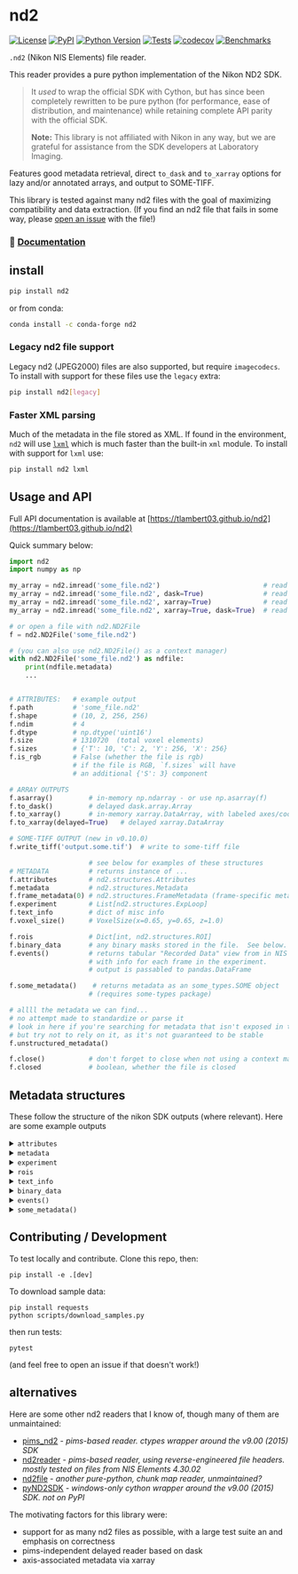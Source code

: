 # nd2

[![License](https://img.shields.io/pypi/l/nd2.svg?color=green)](https://github.com/tlambert03/nd2/raw/main/LICENSE)
[![PyPI](https://img.shields.io/pypi/v/nd2.svg?color=green)](https://pypi.org/project/nd2)
[![Python Version](https://img.shields.io/pypi/pyversions/nd2.svg?color=green)](https://python.org)
[![Tests](https://github.com/tlambert03/nd2/actions/workflows/ci.yml/badge.svg)](https://github.com/tlambert03/nd2/actions/workflows/ci.yml)
[![codecov](https://codecov.io/gh/tlambert03/nd2/branch/main/graph/badge.svg)](https://codecov.io/gh/tlambert03/nd2)
[![Benchmarks](https://img.shields.io/badge/⏱-codspeed-%23FF7B53)](https://codspeed.io/tlambert03/nd2)

`.nd2` (Nikon NIS Elements) file reader.

This reader provides a pure python implementation of the Nikon ND2 SDK.

> It _used_ to wrap the official SDK with Cython, but has since been completely
> rewritten to be pure python (for performance, ease of distribution, and
> maintenance) while retaining complete API parity with the official SDK.
>
> **Note:** This library is not affiliated with Nikon in any way, but we are
> grateful for assistance from the SDK developers at Laboratory Imaging.

Features good metadata retrieval, direct `to_dask` and `to_xarray` options
for lazy and/or annotated arrays, and output to SOME-TIFF.

This library is tested against many nd2 files with the goal of maximizing
compatibility and data extraction. (If you find an nd2 file that fails in some
way, please [open an issue](https://github.com/tlambert03/nd2/issues/new) with
the file!)

### :book: [Documentation](https://tlambert03.github.io/nd2)

## install

```sh
pip install nd2
```

or from conda:

```sh
conda install -c conda-forge nd2
```

### Legacy nd2 file support

Legacy nd2 (JPEG2000) files are also supported, but require `imagecodecs`. To
install with support for these files use the `legacy` extra:

```sh
pip install nd2[legacy]
```

### Faster XML parsing

Much of the metadata in the file stored as XML. If found in the environment,
`nd2` will use [`lxml`](https://pypi.org/project/lxml/) which is much faster
than the built-in `xml` module. To install with support for `lxml` use:

```sh
pip install nd2 lxml
```

## Usage and API

Full API documentation is available at
[https://tlambert03.github.io/nd2](https://tlambert03.github.io/nd2)

Quick summary below:

```python
import nd2
import numpy as np

my_array = nd2.imread('some_file.nd2')                          # read to numpy array
my_array = nd2.imread('some_file.nd2', dask=True)               # read to dask array
my_array = nd2.imread('some_file.nd2', xarray=True)             # read to xarray
my_array = nd2.imread('some_file.nd2', xarray=True, dask=True)  # read to dask-xarray

# or open a file with nd2.ND2File
f = nd2.ND2File('some_file.nd2')

# (you can also use nd2.ND2File() as a context manager)
with nd2.ND2File('some_file.nd2') as ndfile:
    print(ndfile.metadata)
    ...


# ATTRIBUTES:   # example output
f.path          # 'some_file.nd2'
f.shape         # (10, 2, 256, 256)
f.ndim          # 4
f.dtype         # np.dtype('uint16')
f.size          # 1310720  (total voxel elements)
f.sizes         # {'T': 10, 'C': 2, 'Y': 256, 'X': 256}
f.is_rgb        # False (whether the file is rgb)
                # if the file is RGB, `f.sizes` will have
                # an additional {'S': 3} component

# ARRAY OUTPUTS
f.asarray()         # in-memory np.ndarray - or use np.asarray(f)
f.to_dask()         # delayed dask.array.Array
f.to_xarray()       # in-memory xarray.DataArray, with labeled axes/coords
f.to_xarray(delayed=True)   # delayed xarray.DataArray

# SOME-TIFF OUTPUT (new in v0.10.0)
f.write_tiff('output.some.tif')  # write to some-tiff file

                    # see below for examples of these structures
# METADATA          # returns instance of ...
f.attributes        # nd2.structures.Attributes
f.metadata          # nd2.structures.Metadata
f.frame_metadata(0) # nd2.structures.FrameMetadata (frame-specific meta)
f.experiment        # List[nd2.structures.ExpLoop]
f.text_info         # dict of misc info
f.voxel_size()      # VoxelSize(x=0.65, y=0.65, z=1.0)

f.rois              # Dict[int, nd2.structures.ROI]
f.binary_data       # any binary masks stored in the file.  See below.
f.events()          # returns tabular "Recorded Data" view from in NIS Elements/Viewer
                    # with info for each frame in the experiment.
                    # output is passabled to pandas.DataFrame

f.some_metadata()    # returns metadata as an some_types.SOME object
                    # (requires some-types package)

# allll the metadata we can find...
# no attempt made to standardize or parse it
# look in here if you're searching for metadata that isn't exposed in the above
# but try not to rely on it, as it's not guaranteed to be stable
f.unstructured_metadata()

f.close()           # don't forget to close when not using a context manager!
f.closed            # boolean, whether the file is closed
```

## Metadata structures

These follow the structure of the nikon SDK outputs (where relevant).
Here are some example outputs

<details>

<summary><code>attributes</code></summary>

```python
Attributes(
    bitsPerComponentInMemory=16,
    bitsPerComponentSignificant=16,
    componentCount=2,
    heightPx=32,
    pixelDataType='unsigned',
    sequenceCount=60,
    widthBytes=128,
    widthPx=32,
    compressionLevel=None,
    compressionType=None,
    tileHeightPx=None,
    tileWidthPx=None,
    channelCount=2
)
```

</details>

<details>

<summary><code>metadata</code></summary>

_Note: the `metadata` for legacy (JPEG2000) files will be a plain unstructured dict._

```python
Metadata(
    contents=Contents(channelCount=2, frameCount=60),
    channels=[
        Channel(
            channel=ChannelMeta(
                name='Widefield Green',
                index=0,
                color=Color(r=91, g=255, b=0, a=1.0),
                emissionLambdaNm=535.0,
                excitationLambdaNm=None
            ),
            loops=LoopIndices(NETimeLoop=None, TimeLoop=0, XYPosLoop=1, ZStackLoop=2),
            microscope=Microscope(
                objectiveMagnification=10.0,
                objectiveName='Plan Fluor 10x Ph1 DLL',
                objectiveNumericalAperture=0.3,
                zoomMagnification=1.0,
                immersionRefractiveIndex=1.0,
                projectiveMagnification=None,
                pinholeDiameterUm=None,
                modalityFlags=['fluorescence']
            ),
            volume=Volume(
                axesCalibrated=[True, True, True],
                axesCalibration=[0.652452890023035, 0.652452890023035, 1.0],
                axesInterpretation=(
                    <AxisInterpretation.distance: 'distance'>,
                    <AxisInterpretation.distance: 'distance'>,
                    <AxisInterpretation.distance: 'distance'>
                ),
                bitsPerComponentInMemory=16,
                bitsPerComponentSignificant=16,
                cameraTransformationMatrix=[-0.9998932296054086, -0.014612644841559427, 0.014612644841559427, -0.9998932296054086],
                componentCount=1,
                componentDataType='unsigned',
                voxelCount=[32, 32, 5],
                componentMaxima=[0.0],
                componentMinima=[0.0],
                pixelToStageTransformationMatrix=None
            )
        ),
        Channel(
            channel=ChannelMeta(
                name='Widefield Red',
                index=1,
                color=Color(r=255, g=85, b=0, a=1.0),
                emissionLambdaNm=620.0,
                excitationLambdaNm=None
            ),
            loops=LoopIndices(NETimeLoop=None, TimeLoop=0, XYPosLoop=1, ZStackLoop=2),
            microscope=Microscope(
                objectiveMagnification=10.0,
                objectiveName='Plan Fluor 10x Ph1 DLL',
                objectiveNumericalAperture=0.3,
                zoomMagnification=1.0,
                immersionRefractiveIndex=1.0,
                projectiveMagnification=None,
                pinholeDiameterUm=None,
                modalityFlags=['fluorescence']
            ),
            volume=Volume(
                axesCalibrated=[True, True, True],
                axesCalibration=[0.652452890023035, 0.652452890023035, 1.0],
                axesInterpretation=(
                    <AxisInterpretation.distance: 'distance'>,
                    <AxisInterpretation.distance: 'distance'>,
                    <AxisInterpretation.distance: 'distance'>
                ),
                bitsPerComponentInMemory=16,
                bitsPerComponentSignificant=16,
                cameraTransformationMatrix=[-0.9998932296054086, -0.014612644841559427, 0.014612644841559427, -0.9998932296054086],
                componentCount=1,
                componentDataType='unsigned',
                voxelCount=[32, 32, 5],
                componentMaxima=[0.0],
                componentMinima=[0.0],
                pixelToStageTransformationMatrix=None
            )
        )
    ]
)
```

</details>

<details>

<summary><code>experiment</code></summary>

```python
[
    TimeLoop(
        count=3,
        nestingLevel=0,
        parameters=TimeLoopParams(
            startMs=0.0,
            periodMs=1.0,
            durationMs=0.0,
            periodDiff=PeriodDiff(avg=16278.339965820312, max=16411.849853515625, min=16144.830078125)
        ),
        type='TimeLoop'
    ),
    XYPosLoop(
        count=4,
        nestingLevel=1,
        parameters=XYPosLoopParams(
            isSettingZ=True,
            points=[
                Position(stagePositionUm=[26950.2, -1801.6000000000001, 498.46000000000004], pfsOffset=None, name=None),
                Position(stagePositionUm=[31452.2, -1801.6000000000001, 670.7], pfsOffset=None, name=None),
                Position(stagePositionUm=[35234.3, 2116.4, 664.08], pfsOffset=None, name=None),
                Position(stagePositionUm=[40642.9, -3585.1000000000004, 555.12], pfsOffset=None, name=None)
            ]
        ),
        type='XYPosLoop'
    ),
    ZStackLoop(count=5, nestingLevel=2, parameters=ZStackLoopParams(homeIndex=2, stepUm=1.0, bottomToTop=True, deviceName='Ti2 ZDrive'), type='ZStackLoop')
]
```

</details>

<details>

<summary><code>rois</code></summary>

TOIs found in the metadata are available at `ND2File.rois`, which is a
`dict` of `nd2.structures.ROI` objects, keyed by the ROI ID:

```python
{
    1: ROI(
        id=1,
        info=RoiInfo(
            shapeType=<RoiShapeType.Rectangle: 3>,
            interpType=<InterpType.StimulationROI: 4>,
            cookie=1,
            color=255,
            label='',
            stimulationGroup=0,
            scope=1,
            appData=0,
            multiFrame=False,
            locked=False,
            compCount=2,
            bpc=16,
            autodetected=False,
            gradientStimulation=False,
            gradientStimulationBitDepth=0,
            gradientStimulationLo=0.0,
            gradientStimulationHi=0.0
        ),
        guide='{87190352-9B32-46E4-8297-C46621C1E1EF}',
        animParams=[
            AnimParam(
                timeMs=0.0,
                enabled=1,
                centerX=-0.4228425369685782,
                centerY=-0.5194951478743071,
                centerZ=0.0,
                rotationZ=0.0,
                boxShape=BoxShape(
                    sizeX=0.21256931608133062,
                    sizeY=0.21441774491682075,
                    sizeZ=0.0
                ),
                extrudedShape=ExtrudedShape(sizeZ=0, basePoints=[])
            )
        ]
    ),
    ...
}
```

</details>

<details>

<summary><code>text_info</code></summary>

```python
{
    'capturing': 'Flash4.0, SN:101412\r\nSample 1:\r\n  Exposure: 100 ms\r\n  Binning: 1x1\r\n  Scan Mode: Fast\r\nSample 2:\r\n  Exposure: 100 ms\r\n  Binning: 1x1\r\n  Scan Mode: Fast',
    'date': '9/28/2021  9:41:27 AM',
    'description': 'Metadata:\r\nDimensions: T(3) x XY(4) x λ(2) x Z(5)\r\nCamera Name: Flash4.0, SN:101412\r\nNumerical Aperture: 0.3\r\nRefractive Index: 1\r\nNumber of Picture Planes: 2\r\nPlane #1:\r\n Name: Widefield Green\r\n Component Count: 1\r\n Modality: Widefield Fluorescence\r\n Camera Settings:   Exposure: 100 ms\r\n  Binning: 1x1\r\n  Scan Mode: Fast\r\n Microscope Settings:   Nikon Ti2, FilterChanger(Turret-Lo): 3 (FITC)\r\n  Nikon Ti2, Shutter(FL-Lo): Open\r\n  Nikon Ti2, Shutter(DIA LED): Closed\r\n  Nikon Ti2, Illuminator(DIA): Off\r\n  Nikon Ti2, Illuminator(DIA) Iris intensity: 3.0\r\n  Analyzer Slider: Extracted\r\n  Analyzer Cube: Extracted\r\n  Condenser: 1 (Shutter)\r\n  PFS, state: On\r\n  PFS, offset: 7959\r\n  PFS, mirror: Inserted\r\n  PFS, Dish Type: Glass\r\n  Zoom: 1.00x\r\n  Sola, Shutter(Sola): Active\r\n  Sola, Illuminator(Sola) Voltage: 100.0\r\nPlane #2:\r\n Name: Widefield Red\r\n Component Count: 1\r\n Modality: Widefield Fluorescence\r\n Camera Settings:   Exposure: 100 ms\r\n  Binning: 1x1\r\n  Scan Mode: Fast\r\n Microscope Settings:   Nikon Ti2, FilterChanger(Turret-Lo): 4 (TRITC)\r\n  Nikon Ti2, Shutter(FL-Lo): Open\r\n  Nikon Ti2, Shutter(DIA LED): Closed\r\n  Nikon Ti2, Illuminator(DIA): Off\r\n  Nikon Ti2, Illuminator(DIA) Iris intensity: 1.5\r\n  Analyzer Slider: Extracted\r\n  Analyzer Cube: Extracted\r\n  Condenser: 1 (Shutter)\r\n  PFS, state: On\r\n  PFS, offset: 7959\r\n  PFS, mirror: Inserted\r\n  PFS, Dish Type: Glass\r\n  Zoom: 1.00x\r\n  Sola, Shutter(Sola): Active\r\n  Sola, Illuminator(Sola) Voltage: 100.0\r\nTime Loop: 3\r\n- Equidistant (Period 1 ms)\r\nZ Stack Loop: 5\r\n- Step: 1 µm\r\n- Device: Ti2 ZDrive',
    'optics': 'Plan Fluor 10x Ph1 DLL'
}
```

</details>

<details>

<summary><code>binary_data</code></summary>

This property returns an `nd2.BinaryLayers` object representing all of the
binary masks in the nd2 file.

A `nd2.BinaryLayers` object is a sequence of individual `nd2.BinaryLayer`
objects (one for each binary layer found in the file). Each `BinaryLayer` in
the sequence is a named tuple that has, among other things, a `name` attribute,
and a `data` attribute that is list of numpy arrays (one for each frame in the
experiment) or `None` if the binary layer had no data in that frame.

The most common use case will be to cast either the entire `BinaryLayers` object
or an individual `BinaryLayer` to a `numpy.ndarray`:

```python
>>> import nd2
>>> nd2file = nd2.ND2File('path/to/file.nd2')
>>> binary_layers = nd2file.binary_data

# The output array will have shape
# (n_binary_layers, *coord_shape, *frame_shape).
>>> np.asarray(binary_layers)
```

For example, if the data in the nd2 file has shape `(nT, nZ, nC, nY, nX)`, and
there are 4 binary layers, then the output of `np.asarray(nd2file.binary_data)` will
have shape `(4, nT, nZ, nY, nX)`. (Note that the `nC` dimension is not present
in the output array, and the binary layers are always in the first axis).

You can also cast an individual `BinaryLayer` to a numpy array:

```python
>>> binary_layer = binary_layers[0]
>>> np.asarray(binary_layer)
```

</details>

<details>

<summary><code>events()</code></summary>

This property returns the tabular data reported in the `Image Properties >
Recorded Data` tab of the NIS Viewer.

(There will be a column for each tag in the `CustomDataV2_0` section of
`custom_data` above, as well as any additional events found in the metadata)

The format of the return type data is controlled by the `orient` argument:

- `'records'` : list of dicts - `[{column -> value}, ...]` (default)
- `'dict'` : dict of dicts - `{column -> {index -> value}, ...}`
- `'list'` : dict of lists - `{column -> [value, ...]}`

Not every column header appears in every event, so when `orient` is either
`'dict'` or `'list'`, `float('nan')` will be inserted to maintain a consistent
length for each column.

```python

# with `orient='records'` (DEFAULT)
[
    {
        'Time [s]': 1.32686654,
        'Z-Series': -2.0,
        'Exposure Time [ms]': 100.0,
        'PFS Offset': 0,
        'PFS Status': 0,
        'X Coord [µm]': 31452.2,
        'Y Coord [µm]': -1801.6,
        'Z Coord [µm]': 552.74,
        'Ti2 ZDrive [µm]': 552.74
    },
    {
        'Time [s]': 1.69089657,
        'Z-Series': -1.0,
        'Exposure Time [ms]': 100.0,
        'PFS Offset': 0,
        'PFS Status': 0,
        'X Coord [µm]': 31452.2,
        'Y Coord [µm]': -1801.6,
        'Z Coord [µm]': 553.74,
        'Ti2 ZDrive [µm]': 553.74
    },
    {
        'Time [s]': 2.04194662,
        'Z-Series': 0.0,
        'Exposure Time [ms]': 100.0,
        'PFS Offset': 0,
        'PFS Status': 0,
        'X Coord [µm]': 31452.2,
        'Y Coord [µm]': -1801.6,
        'Z Coord [µm]': 554.74,
        'Ti2 ZDrive [µm]': 554.74
    },
    {
        'Time [s]': 2.38194662,
        'Z-Series': 1.0,
        'Exposure Time [ms]': 100.0,
        'PFS Offset': 0,
        'PFS Status': 0,
        'X Coord [µm]': 31452.2,
        'Y Coord [µm]': -1801.6,
        'Z Coord [µm]': 555.74,
        'Ti2 ZDrive [µm]': 555.74
    },
    {
        'Time [s]': 2.63795663,
        'Z-Series': 2.0,
        'Exposure Time [ms]': 100.0,
        'PFS Offset': 0,
        'PFS Status': 0,
        'X Coord [µm]': 31452.2,
        'Y Coord [µm]': -1801.6,
        'Z Coord [µm]': 556.74,
        'Ti2 ZDrive [µm]': 556.74
    }
]

# with `orient='list'`
{
    'Time [s]': array([1.32686654, 1.69089657, 2.04194662, 2.38194662, 2.63795663]),
    'Z-Series': array([-2., -1.,  0.,  1.,  2.]),
    'Exposure Time [ms]': array([100., 100., 100., 100., 100.]),
    'PFS Offset': array([0, 0, 0, 0, 0], dtype=int32),
    'PFS Status': array([0, 0, 0, 0, 0], dtype=int32),
    'X Coord [µm]': array([31452.2, 31452.2, 31452.2, 31452.2, 31452.2]),
    'Y Coord [µm]': array([-1801.6, -1801.6, -1801.6, -1801.6, -1801.6]),
    'Z Coord [µm]': array([552.74, 553.74, 554.74, 555.74, 556.74]),
    'Ti2 ZDrive [µm]': array([552.74, 553.74, 554.74, 555.74, 556.74])
}

# with `orient='dict'`
{
    'Time [s]': {0: 1.32686654, 1: 1.69089657, 2: 2.04194662, 3: 2.38194662, 4: 2.63795663},
    'Z-Series': {0: -2.0, 1: -1.0, 2: 0.0, 3: 1.0, 4: 2.0},
    'Exposure Time [ms]': {0: 100.0, 1: 100.0, 2: 100.0, 3: 100.0, 4: 100.0},
    'PFS Offset []': {0: 0, 1: 0, 2: 0, 3: 0, 4: 0},
    'PFS Status []': {0: 0, 1: 0, 2: 0, 3: 0, 4: 0},
    'X Coord [µm]': {0: 31452.2, 1: 31452.2, 2: 31452.2, 3: 31452.2, 4: 31452.2},
    'Y Coord [µm]': {0: -1801.6, 1: -1801.6, 2: -1801.6, 3: -1801.6, 4: -1801.6},
    'Z Coord [µm]': {0: 552.74, 1: 553.74, 2: 554.74, 3: 555.74, 4: 556.74},
    'Ti2 ZDrive [µm]': {0: 552.74, 1: 553.74, 2: 554.74, 3: 555.74, 4: 556.74}
}


```

You can pass the output of `events()` to `pandas.DataFrame`:

```python
In [1]: pd.DataFrame(nd2file.events())
Out[1]:
     Time [s]  Z-Series  Exposure Time [ms]  PFS Offset  PFS Status []  X Coord [µm]  Y Coord [µm]  Z Coord [µm]  Ti2 ZDrive [µm]
0    1.326867      -2.0               100.0              0              0       31452.2       -1801.6        552.74           552.74
1    1.690897      -1.0               100.0              0              0       31452.2       -1801.6        553.74           553.74
2    2.041947       0.0               100.0              0              0       31452.2       -1801.6        554.74           554.74
3    2.381947       1.0               100.0              0              0       31452.2       -1801.6        555.74           555.74
4    2.637957       2.0               100.0              0              0       31452.2       -1801.6        556.74           556.74
5    8.702229      -2.0               100.0              0              0       31452.2       -1801.6        552.70           552.70
6    9.036269      -1.0               100.0              0              0       31452.2       -1801.6        553.70           553.70
7    9.330319       0.0               100.0              0              0       31452.2       -1801.6        554.68           554.68
8    9.639349       1.0               100.0              0              0       31452.2       -1801.6        555.70           555.70
9    9.906369       2.0               100.0              0              0       31452.2       -1801.6        556.64           556.64
10  11.481439      -2.0               100.0              0              0       31452.2       -1801.6        552.68           552.68
11  11.796479      -1.0               100.0              0              0       31452.2       -1801.6        553.68           553.68
12  12.089479       0.0               100.0              0              0       31452.2       -1801.6        554.68           554.68
13  12.371539       1.0               100.0              0              0       31452.2       -1801.6        555.68           555.68
14  12.665469       2.0               100.0              0              0       31452.2       -1801.6        556.68           556.68

```

</details>

<details>

<summary><code>some_metadata()</code></summary>

See the [some-types documentation](https://ome-types.readthedocs.io/) for details on
the `SOME` type returned by this method.

```python
In [1]: some = nd2file.some_metadata()

In [2]: print(some)
SOME(
    instruments=[<1 Instrument>],
    images=[<1 Image>],
    creator='nd2 v0.7.1'
)

In [3]: print(some.to_xml())
<SOME xmlns="http://www.openmicroscopy.org/Schemas/OME/2016-06"
     xmlns:xsi="http://www.w3.org/2001/XMLSchema-instance"
     xsi:schemaLocation="http://www.openmicroscopy.org/Schemas/OME/2016-06 http://www.openmicroscopy.org/Schemas/OME/2016-06/ome.xsd"
     Creator="nd2 v0.7.1.dev2+g4ea166e.d20230709">
  <Instrument ID="Instrument:0">
    <Detector Model="Hamamatsu Dual C14440-20UP" SerialNumber="Hamamatsu Dual C14440-20UP" ID="Detector:0"/>
  </Instrument>
  <Image ID="Image:0" Name="test39">
    <AcquisitionDate>2023-07-08T09:30:55</AcquisitionDate>
    ...
```

</details>

## Contributing / Development

To test locally and contribute. Clone this repo, then:

```
pip install -e .[dev]
```

To download sample data:

```
pip install requests
python scripts/download_samples.py
```

then run tests:

```
pytest
```

(and feel free to open an issue if that doesn't work!)

## alternatives

Here are some other nd2 readers that I know of, though many
of them are unmaintained:

- [pims_nd2](https://github.com/soft-matter/pims_nd2) - _pims-based reader.
  ctypes wrapper around the v9.00 (2015) SDK_
- [nd2reader](https://github.com/rbnvrw/nd2reader) - _pims-based reader, using
  reverse-engineered file headers. mostly tested on files from NIS Elements
  4.30.02_
- [nd2file](https://github.com/csachs/nd2file) - _another pure-python, chunk map
  reader, unmaintained?_
- [pyND2SDK](https://github.com/aarpon/pyND2SDK) - _windows-only cython wrapper
  around the v9.00 (2015) SDK. not on PyPI_

The motivating factors for this library were:

- support for as many nd2 files as possible, with a large test suite
  an and emphasis on correctness
- pims-independent delayed reader based on dask
- axis-associated metadata via xarray
